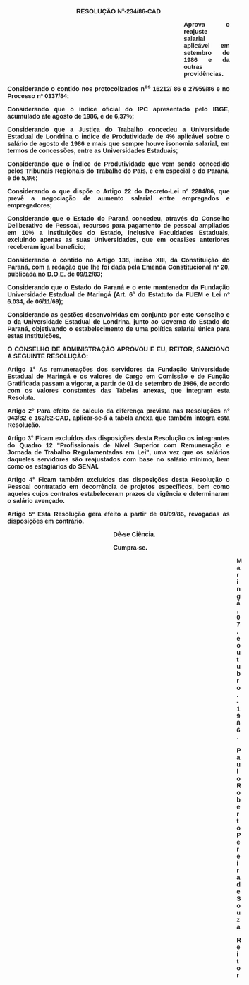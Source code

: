 <BODY>

<B><FONT FACE="Arial"><P ALIGN="CENTER">RESOLU&Ccedil;&Atilde;O N°-234/86-CAD</P>
<P ALIGN="CENTER"></P><DIR>
<DIR>
<DIR>
<DIR>
<DIR>
<DIR>
<DIR>
<DIR>
<DIR>
<DIR>

</B><P ALIGN="JUSTIFY">Aprova o reajuste salarial aplic&aacute;vel em setembro de 1986 e da outras provid&ecirc;ncias.</P>
<P ALIGN="JUSTIFY"></P></DIR>
</DIR>
</DIR>
</DIR>
</DIR>
</DIR>
</DIR>
</DIR>
</DIR>
</DIR>

<P ALIGN="JUSTIFY">Considerando o contido nos protocolizados n<SUP>os</SUP> 16212/ 86 e 27959/86 e no Processo nº 0337/84;</P>
<P ALIGN="JUSTIFY">Considerando que o &iacute;ndice oficial do IPC apresentado pelo IBGE, acumulado ate agosto de 1986, e de 6,37%;</P>
<P ALIGN="JUSTIFY">Considerando que a Justi&ccedil;a do Trabalho concedeu a Universidade Estadual de Londrina o &Iacute;ndice de Produtividade de 4% aplic&aacute;vel sobre o sal&aacute;rio de agosto de 1986 e mais que sempre houve isonomia salarial, em termos de concess&otilde;es, entre as Universidades Estaduais;</P>
<P ALIGN="JUSTIFY">Considerando que o &Iacute;ndice de Produtividade que vem sendo concedido pelos Tribunais Regionais do Trabalho do Pa&iacute;s, e em especial o do Paran&aacute;, e de 5,8%;</P>
<P ALIGN="JUSTIFY">Considerando o que disp&otilde;e o Artigo 22 do Decreto-Lei nº 2284/86, que prev&ecirc; a negocia&ccedil;&atilde;o de aumento salarial entre empregados e empregadores;</P>
<P ALIGN="JUSTIFY">Considerando que o Estado do Paran&aacute; concedeu, atrav&eacute;s do Conselho Deliberativo de Pessoal, recursos para pagamento de pessoal ampliados em 10% a institui&ccedil;&otilde;es do Estado, inclusive Faculdades Estaduais, excluindo apenas as suas Universidades, que em ocasi3es anteriores receberam igual beneficio;</P>
<P ALIGN="JUSTIFY">Considerando o contido no Artigo 138, inciso XIII, da Constitui&ccedil;&atilde;o do Paran&aacute;, com a reda&ccedil;&atilde;o que lhe foi dada pela Emenda Constitucional nº 20, publicada no D.O.E. de 09/12/83;</P>
<P ALIGN="JUSTIFY">Considerando que o Estado do Paran&aacute; e o ente mantenedor da Funda&ccedil;&atilde;o Universidade Estadual de Maring&aacute; (Art. 6° do Estatuto da FUEM e Lei nº 6.034, de 06/11/69);</P>
<P ALIGN="JUSTIFY">Considerando as gest&otilde;es desenvolvidas em conjunto por este Conselho e o da Universidade Estadual de Londrina, junto ao Governo do Estado do Paran&aacute;, objetivando o estabelecimento de uma pol&iacute;tica salarial &uacute;nica para estas Institui&ccedil;&otilde;es,</P>
<P ALIGN="JUSTIFY"></P>
<B><P ALIGN="JUSTIFY">O CONSELHO DE ADMINISTRA&Ccedil;&Atilde;O APROVOU E EU, REITOR, SANCIONO A SEGUINTE RESOLU&Ccedil;&Atilde;O:</P>
</B><P ALIGN="JUSTIFY"></P>
<B><P ALIGN="JUSTIFY">Artigo 1°</B> As remunera&ccedil;&otilde;es dos servidores da Funda&ccedil;&atilde;o Universidade Estadual de Maring&aacute; e os valores de Cargo em Comiss&atilde;o e de Fun&ccedil;&atilde;o Gratificada passam a vigorar, a partir de 01 de setembro de 1986, de acordo com os valores constantes das Tabelas anexas, que integram esta Resoluta.</P>
<B><P ALIGN="JUSTIFY">Artigo 2°</B>  Para efeito de calculo da diferen&ccedil;a prevista nas Resolu&ccedil;&otilde;es n° 043/82 e 162/82-CAD, aplicar-se-&aacute; a tabela anexa que tamb&eacute;m integra esta Resolu&ccedil;&atilde;o.</P>
<B><P ALIGN="JUSTIFY">Artigo 3° </B> Ficam exclu&iacute;dos das disposi&ccedil;&otilde;es desta Resolu&ccedil;&atilde;o os integrantes do Quadro 12 "Profissionais de N&iacute;vel Superior com Remunera&ccedil;&atilde;o e Jornada de Trabalho Regulamentadas em Lei", uma vez que os sal&aacute;rios daqueles servidores s&atilde;o reajustados com base no sal&aacute;rio m&iacute;nimo, bem como os estagi&aacute;rios do SENAI.</P>
<B><P ALIGN="JUSTIFY">Artigo 4° </B> Ficam tamb&eacute;m exclu&iacute;dos das disposi&ccedil;&otilde;es desta Resolu&ccedil;&atilde;o o Pessoal contratado em decorr&ecirc;ncia de projetos espec&iacute;ficos, bem como aqueles cujos contratos estabeleceram prazos de vig&ecirc;ncia e determinaram o sal&aacute;rio aven&ccedil;ado.</P>
<B><P ALIGN="JUSTIFY">Artigo 5º</B>  Esta Resolu&ccedil;&atilde;o gera efeito a partir de 01/09/86, revogadas as disposi&ccedil;&otilde;es em contr&aacute;rio.</P><DIR>
<DIR>
<DIR>
<DIR>
<DIR>
<DIR>

<P ALIGN="JUSTIFY">D&ecirc;-se Ci&ecirc;ncia. </P>
<P ALIGN="JUSTIFY">Cumpra-se.</P>
<P ALIGN="JUSTIFY"></P><DIR>
<DIR>
<DIR>
<DIR>
<DIR>
<DIR>
<DIR>

<P ALIGN="JUSTIFY">Maring&aacute;, 07 .e outubro .- 1986.</P>
<P ALIGN="JUSTIFY"></P>
<P ALIGN="JUSTIFY">Paulo Roberto Pereira de Souza</P>
<P ALIGN="JUSTIFY">Reitor </P></DIR>
</DIR>
</DIR>
</DIR>
</DIR>
</DIR>
</DIR>
</DIR>
</DIR>
</DIR>
</DIR>
</DIR>
</DIR>
</FONT></BODY>
